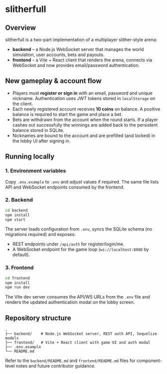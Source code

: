# slitherfull

## Overview
slitherfull is a two-part implementation of a multiplayer slither-style arena:

- **backend** – a Node.js WebSocket server that manages the world simulation, user accounts, bets and payouts.
- **frontend** – a Vite + React client that renders the arena, connects via WebSocket and now provides email/password authentication.

## New gameplay & account flow
- Players must **register or sign in** with an email, password and unique nickname. Authentication uses JWT tokens stored in `localStorage` on the client.
- Each newly registered account receives **10 coins** on balance. A positive balance is required to start the game and place a bet.
- Bets are withdrawn from the account when the round starts. If a player cashes out successfully the winnings are added back to the persistent balance stored in SQLite.
- Nicknames are bound to the account and are prefilled (and locked) in the lobby UI after signing in.

## Running locally

### 1. Environment variables
Copy `.env.example` to `.env` and adjust values if required. The same file lists API and WebSocket endpoints consumed by the frontend.

### 2. Backend
```bash
cd backend
npm install
npm start
```
The server loads configuration from `.env`, syncs the SQLite schema (no migrations required) and exposes:
- REST endpoints under `/api/auth` for register/login/me.
- A WebSocket endpoint for the game loop (`ws://localhost:8080` by default).

### 3. Frontend
```bash
cd frontend
npm install
npm run dev
```
The Vite dev server consumes the API/WS URLs from the `.env` file and renders the updated authentication modal on the lobby screen.

## Repository structure
```
.
├── backend/    # Node.js WebSocket server, REST auth API, Sequelize models
├── frontend/   # Vite + React client with game UI and auth modal
├── .env.example
└── README.md
```

Refer to the `backend/README.md` and `frontend/README.md` files for component-level notes and future contributor guidance.
